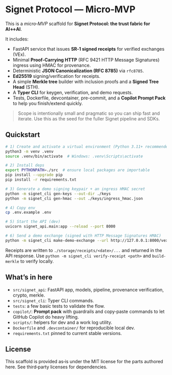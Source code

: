 # Signet Protocol — Micro‑MVP

This is a *micro‑MVP* scaffold for **Signet Protocol: the trust fabric for AI↔AI**.

It includes:
- FastAPI service that issues **SR‑1 signed receipts** for verified exchanges (VEx).
- Minimal **Proof‑Carrying HTTP** (RFC 9421 HTTP Message Signatures) ingress using HMAC for provenance.
- Deterministic **JSON Canonicalization (RFC 8785)** via `rfc8785`.
- **Ed25519** signing/verification for receipts.
- A simple **Merkle tree** builder with inclusion proofs and a **Signed Tree Head** (STH).
- A **Typer CLI** for keygen, verification, and demo requests.
- Tests, Dockerfile, devcontainer, pre-commit, and a **Copilot Prompt Pack** to help you finish/extend quickly.

> Scope is intentionally small and pragmatic so you can ship fast and iterate.
> Use this as the seed for the fuller Signet pipeline and SDKs.

## Quickstart

```sh
# 1) Create and activate a virtual environment (Python 3.11+ recommended)
python3 -m venv .venv
source .venv/bin/activate  # Windows: .venv\Scripts\activate

# 2) Install deps
export PYTHONPATH=./src  # ensure local packages are importable
pip install --upgrade pip
pip install -r requirements.txt

# 3) Generate a demo signing keypair + an ingress HMAC secret
python -m signet_cli gen-keys --out-dir ./keys
python -m signet_cli gen-hmac --out ./keys/ingress_hmac.json

# 4) Copy env
cp .env.example .env

# 5) Start the API (dev)
uvicorn signet_api.main:app --reload --port 8000

# 6) Send a demo exchange (signed with HTTP Message Signatures HMAC)
python -m signet_cli make-demo-exchange --url http://127.0.0.1:8000/vex/exchange
```

Receipts are written to `./storage/receipts/<date>/...` and returned in the API response.
Use `python -m signet_cli verify-receipt <path>` and `build-merkle` to verify locally.

## What’s in here

- `src/signet_api`: FastAPI app, models, pipeline, provenance verification, crypto, merkle.
- `src/signet_cli`: Typer CLI commands.
- `tests`: a few basic tests to validate the flow.
- `copilot/`: **Prompt pack** with guardrails and copy‑paste commands to let GitHub Copilot do heavy lifting.
- `scripts/`: helpers for dev and a work log utility.
- `Dockerfile` and `.devcontainer/` for reproducible local dev.
- `requirements.txt` pinned to current stable versions.

## License

This scaffold is provided as‑is under the MIT license for the parts authored here. See third‑party licenses for dependencies.
